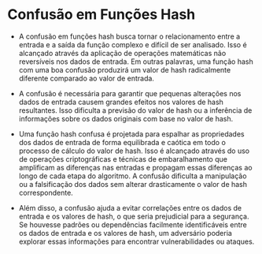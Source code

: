 # Confusão em Funções Hash

* A confusão em funções hash busca tornar o relacionamento entre a entrada e a saída da função complexo e difícil de ser analisado. Isso é alcançado através da aplicação de operações matemáticas não reversíveis nos dados de entrada. Em outras palavras, uma função hash com uma boa confusão produzirá um valor de hash radicalmente diferente comparado ao valor de entrada.

* A confusão é necessária para garantir que pequenas alterações nos dados de entrada causem grandes efeitos nos valores de hash resultantes. Isso dificulta a previsão do valor de hash ou a inferência de informações sobre os dados originais com base no valor de hash.

* Uma função hash confusa é projetada para espalhar as propriedades dos dados de entrada de forma equilibrada e caótica em todo o processo de cálculo do valor de hash. Isso é alcançado através do uso de operações criptográficas e técnicas de embaralhamento que amplificam as diferenças nas entradas e propagam essas diferenças ao longo de cada etapa do algoritmo. A confusão dificulta a manipulação ou a falsificação dos dados sem alterar drasticamente o valor de hash correspondente.

* Além disso, a confusão ajuda a evitar correlações entre os dados de entrada e os valores de hash, o que seria prejudicial para a segurança. Se houvesse padrões ou dependências facilmente identificáveis entre os dados de entrada e os valores de hash, um adversário poderia explorar essas informações para encontrar vulnerabilidades ou ataques.